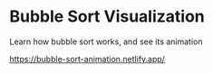 # Bubble Sort Visualization
Learn how bubble sort works, and see its animation

https://bubble-sort-animation.netlify.app/
